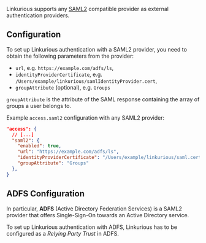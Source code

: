 Linkurious supports any [SAML2](https://en.wikipedia.org/wiki/SAML_2.0) compatible provider
as external authentication providers.

## Configuration

To set up Linkurious authentication with a SAML2 provider, you need to
obtain the following parameters from the provider:

   - `url`, e.g. `https://example.com/adfs/ls`,
   - `identityProviderCertificate`, e.g. `/Users/example/linkurious/samlIdentityProvider.cert`,
   - `groupAttribute` (optional), e.g. `Groups`
   
`groupAttribute` is the attribute of the SAML response containing the array of groups a user belongs to.

Example `access.saml2` configuration with any SAML2 provider:

```json
"access": {
  // [...]
  "saml2": {
    "enabled": true,
    "url": "https://example.com/adfs/ls",
    "identityProviderCertificate": "/Users/example/linkurious/saml.cert",
    "groupAttribute": "Groups"
  },
}
```

## ADFS Configuration

In particular, **ADFS** (Active Directory Federation Services) is a SAML2
provider that offers Single-Sign-On towards an Active Directory service.

To set up Linkurious authentication with ADFS, Linkurious has to be configured as a *Relying Party Trust* in ADFS.
